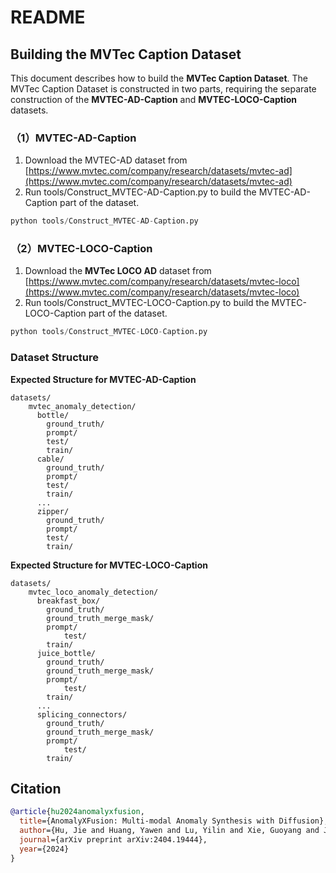 # README

## **Building the MVTec Caption Dataset**

This document describes how to build the **MVTec Caption Dataset**.
The MVTec Caption Dataset is constructed in two parts, requiring the separate construction of the **MVTEC-AD-Caption** and **MVTEC-LOCO-Caption** datasets.

### **（1）MVTEC-AD-Caption**

1. Download the MVTEC-AD dataset from [https://www.mvtec.com/company/research/datasets/mvtec-ad](https://www.mvtec.com/company/research/datasets/mvtec-ad)
2. Run tools/Construct_MVTEC-AD-Caption.py to build the MVTEC-AD-Caption part of the dataset.

```python
python tools/Construct_MVTEC-AD-Caption.py
```

### **（2）MVTEC-LOCO-Caption**

1. Download the **MVTec LOCO AD** dataset from [https://www.mvtec.com/company/research/datasets/mvtec-loco](https://www.mvtec.com/company/research/datasets/mvtec-loco)
2. Run tools/Construct_MVTEC-LOCO-Caption.py to build the MVTEC-LOCO-Caption part of the dataset.

```python
python tools/Construct_MVTEC-LOCO-Caption.py
```

### **Dataset Structure**

**Expected Structure for MVTEC-AD-Caption**

```text
datasets/
	mvtec_anomaly_detection/
	  bottle/
	    ground_truth/
	    prompt/
	    test/
	    train/
	  cable/
	    ground_truth/
	    prompt/
	    test/
	    train/
	  ...
	  zipper/
	    ground_truth/
	    prompt/
	    test/
	    train/
```

**Expected Structure for MVTEC-LOCO-Caption**

```text
datasets/
	mvtec_loco_anomaly_detection/
	  breakfast_box/
	    ground_truth/
	    ground_truth_merge_mask/
 	    prompt/
            test/
	    train/
	  juice_bottle/
	    ground_truth/
	    ground_truth_merge_mask/
 	    prompt/
            test/
	    train/
	  ...
	  splicing_connectors/
	    ground_truth/
	    ground_truth_merge_mask/
 	    prompt/
            test/
	    train/
```

## Citation

```BibTeX
@article{hu2024anomalyxfusion,
  title={AnomalyXFusion: Multi-modal Anomaly Synthesis with Diffusion},
  author={Hu, Jie and Huang, Yawen and Lu, Yilin and Xie, Guoyang and Jiang, Guannan and Zheng, Yefeng},
  journal={arXiv preprint arXiv:2404.19444},
  year={2024}
}
```

